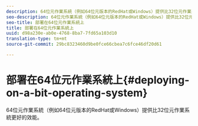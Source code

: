 ```yaml
---
description: 64位元作業系統（例如64位元版本的RedHat或Windows）提供比32位元作業系統更好的效能。
seo-description: 64位元作業系統（例如64位元版本的RedHat或Windows）提供比32位元作業系統更好的效能。
seo-title: 部署在64位元作業系統上
title: 部署在64位元作業系統上
uuid: d98a230e-ab0e-4768-8ba7-7fd65a103d10
translation-type: tm+mt
source-git-commit: 29bc8323460d9be0fce66cbea7c6fce46df20d61

---
```



# 部署在64位元作業系統上{#deploying-on-a-bit-operating-system}

64位元作業系統（例如64位元版本的RedHat或Windows）提供比32位元作業系統更好的效能。

